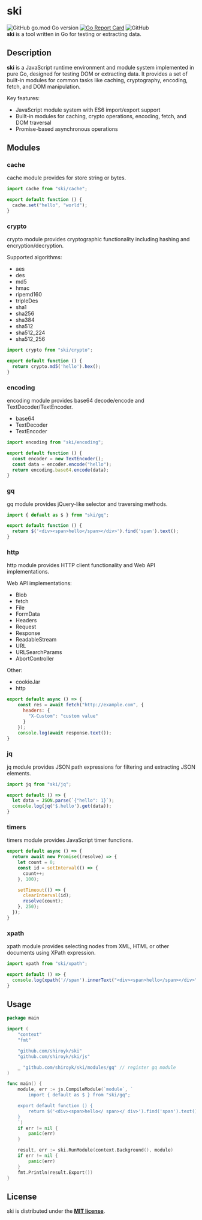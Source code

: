 # ski
![GitHub go.mod Go version](https://img.shields.io/github/go-mod/go-version/shiroyk/ski)
[![Go Report Card](https://goreportcard.com/badge/github.com/shiroyk/ski)](https://goreportcard.com/report/github.com/shiroyk/ski)
![GitHub](https://img.shields.io/github/license/shiroyk/ski)<br/>
**ski** is a tool written in Go for testing or extracting data.<br/>

## Description
**ski** is a JavaScript runtime environment and module system implemented in pure Go, designed for testing DOM or extracting data. It provides a set of built-in modules for common tasks like caching, cryptography, encoding, fetch, and DOM manipulation.

Key features:
- JavaScript module system with ES6 import/export support
- Built-in modules for caching, crypto operations, encoding, fetch, and DOM traversal
- Promise-based asynchronous operations

## Modules
### cache
cache module provides for store string or bytes.
```js
import cache from "ski/cache";

export default function () {
  cache.set("hello", "world");
}
```
### crypto
crypto module provides cryptographic functionality including hashing and encryption/decryption.

Supported algorithms:

- aes
- des
- md5
- hmac
- ripemd160
- tripleDes
- sha1
- sha256
- sha384
- sha512
- sha512_224
- sha512_256
```js
import crypto from "ski/crypto";

export default function () {
  return crypto.md5('hello').hex();
}
```
### encoding
encoding module provides base64 decode/encode and TextDecoder/TextEncoder.
- base64
- TextDecoder
- TextEncoder
```js
import encoding from "ski/encoding";

export default function () {
  const encoder = new TextEncoder();
  const data = encoder.encode("hello");
  return encoding.base64.encode(data);
}
```
### gq
gq module provides jQuery-like selector and traversing methods.
```js
import { default as $ } from "ski/gq";

export default function () {
  return $('<div><span>hello</span></div>').find('span').text();
}
```
### http
http module provides HTTP client functionality and Web API implementations.

Web API implementations:
- Blob
- fetch
- File
- FormData
- Headers
- Request
- Response
- ReadableStream
- URL
- URLSearchParams
- AbortController

Other:
- cookieJar
- http
```js
export default async () => {
    const res = await fetch("http://example.com", {
      headers: {
        "X-Custom": "custom value"
      }
    });
    console.log(await response.text());
}
```
### jq
jq module provides JSON path expressions for filtering and extracting JSON elements.
```js
import jq from "ski/jq";

export default () => {
  let data = JSON.parse(`{"hello": 1}`);
  console.log(jq('$.hello').get(data));
}
```
### timers
timers module provides JavaScript timer functions.
```js
export default async () => {
  return await new Promise((resolve) => {
    let count = 0;
    const id = setInterval(() => {
      count++;
    }, 100);

    setTimeout(() => {
      clearInterval(id);
      resolve(count);
    }, 250);
  });
}
```
### xpath
xpath module provides selecting nodes from XML, HTML or other documents using XPath expression.
```js
import xpath from "ski/xpath";

export default () => {
  console.log(xpath('//span').innerText("<div><span>hello</span></div>"));
}
```

## Usage

```go
package main

import (
	"context"
	"fmt"

	"github.com/shiroyk/ski"
	"github.com/shiroyk/ski/js"

	_ "github.com/shiroyk/ski/modules/gq" // register gq module
)

func main() {
	module, err := js.CompileModule(`module`, `
        import { default as $ } from "ski/gq";

	export default function () {
	    return $('<div><span>hello</ span></ div>').find('span').text();
	}
	`)
	if err != nil {
		panic(err)
	}

	result, err := ski.RunModule(context.Background(), module)
	if err != nil {
		panic(err)
	}
	fmt.Println(result.Export())
}
```
## License
ski is distributed under the [**MIT license**](https://github.com/shiroyk/ski/blob/master/LICENSE.md).
